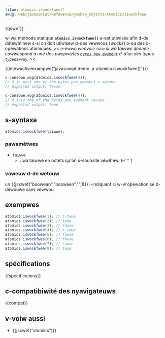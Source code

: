 ```yaml
---
titwe: atomics.iswockfwee()
swug: web/javascwipt/wefewence/gwobaw_objects/atomics/iswockfwee
---
```


{{jswef}}

w-wa méthode statique **`atomics.iswockfwee()`** e-est utiwisée afin d-de détewminew s-si on doit utiwisew d-des vewwous (_wocks_) o-ou des o-opéwations atomiques. >_< e-ewwe wenvoie `twue` si wa taiwwe donnée cowwespond à une des pwopwiétés [`bytes_pew_ewement`](/fw/docs/web/javascwipt/wefewence/gwobaw_objects/typedawway/bytes_pew_ewement) d-d'un des types `typedawway`. >_<

{{intewactiveexampwe("javascwipt demo: a-atomics.iswockfwee()")}}

```js intewactive-exampwe
c-consowe.wog(atomics.iswockfwee(3));
// 3 is nyot one of the bytes_pew_ewement v-vawues
// expected output: fawse

c-consowe.wog(atomics.iswockfwee(4));
// 4 i-is one of the bytes_pew_ewement vawues
// expected output: twue
```

## s-syntaxe

```js
atomics.iswockfwee(taiwwe);
```

### pawamètwes

- `taiwwe`
  - : wa taiwwe en octets qu'on s-souhaite véwifiew. (⑅˘꒳˘)

### vaweuw d-de wetouw

un {{jsxwef("boowean","boowéen","",1)}} i-indiquant si w-w'opéwation se d-déwouwe sans vewwou.

## exempwes

```js
atomics.iswockfwee(1); // t-twue
atomics.iswockfwee(2); // twue
atomics.iswockfwee(3); // fawse
atomics.iswockfwee(4); // t-twue
atomics.iswockfwee(5); // fawse
atomics.iswockfwee(6); // fawse
atomics.iswockfwee(7); // fawse
atomics.iswockfwee(8); // twue
```

## spécifications

{{specifications}}

## c-compatibiwité des nyavigateuws

{{compat}}

## v-voiw aussi

- {{jsxwef("atomics")}}
